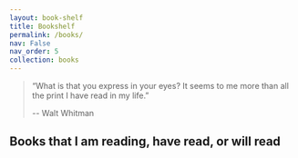 ```yaml
---
layout: book-shelf
title: Bookshelf
permalink: /books/
nav: False
nav_order: 5
collection: books
---
```


> “What is that you express in your eyes? It seems to me more than all the print I have read in my life.”
>
> -- Walt Whitman

## Books that I am reading, have read, or will read
